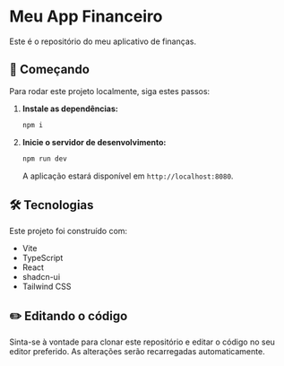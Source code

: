 # Meu App Financeiro

Este é o repositório do meu aplicativo de finanças.

## 🚀 Começando

Para rodar este projeto localmente, siga estes passos:

1.  **Instale as dependências:**
    ```sh
    npm i
    ```

2.  **Inicie o servidor de desenvolvimento:**
    ```sh
    npm run dev
    ```
    A aplicação estará disponível em `http://localhost:8080`.

## 🛠️ Tecnologias

Este projeto foi construído com:

*   Vite
*   TypeScript
*   React
*   shadcn-ui
*   Tailwind CSS

## ✏️ Editando o código

Sinta-se à vontade para clonar este repositório e editar o código no seu editor preferido. As alterações serão recarregadas automaticamente.